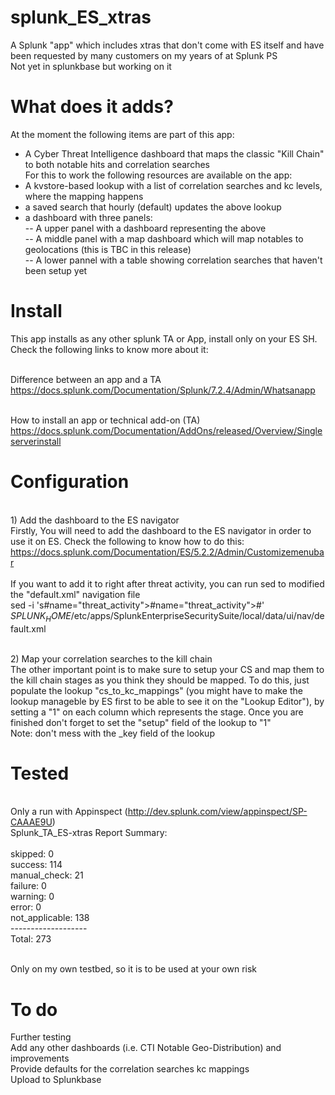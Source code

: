 # splunk_ES_xtras
A Splunk "app" which includes xtras that don't come with ES itself and have been requested by many customers on my years of at Splunk PS<br>
Not yet in splunkbase but working on it

# What does it adds?
At the moment the following items are part of this app:<br>
- A Cyber Threat Intelligence dashboard that maps the classic "Kill Chain" to both notable hits and correlation searches<br>
For this to work the following resources are available on the app:<br>
- A kvstore-based lookup with a list of correlation searches and kc levels, where the mapping happens<br>
- a saved search that hourly (default) updates the above lookup<br>
- a dashboard with three panels:<br>
-- A upper panel with a dashboard representing the above<br>
-- A middle panel with a map dashboard which will map notables to geolocations (this is TBC in this release)<br>
-- A lower pannel with a table showing correlation searches that haven't been setup yet<br>

# Install
This app installs as any other splunk TA or App, install only on your ES SH. Check the following links to know more about it:

<br>Difference between an app and a TA
<br>https://docs.splunk.com/Documentation/Splunk/7.2.4/Admin/Whatsanapp

<br>How to install an app or technical add-on (TA)
<br>https://docs.splunk.com/Documentation/AddOns/released/Overview/Singleserverinstall

# Configuration

<br>1) Add the dashboard to the ES navigator
<br>Firstly, You will need to add the dashboard to the ES navigator in order to use it on ES. Check the following to know how to do this:
<br>https://docs.splunk.com/Documentation/ES/5.2.2/Admin/Customizemenubar
<br>
<br>If you want to add it to right after threat activity, you can run sed to modified the "default.xml" navigation file
<br>sed -i 's#name="threat_activity"></view>#name="threat_activity"></view><view name="cyber_threat_intel_posture"></view>#' $SPLUNK_HOME$/etc/apps/SplunkEnterpriseSecuritySuite/local/data/ui/nav/default.xml

<br>2) Map your correlation searches to the kill chain
<br>The other important point is to make sure to setup your CS and map them to the kill chain stages as you think they should be mapped. To do this, just populate the lookup "cs_to_kc_mappings" (you might have to make the lookup manageble by ES first to be able to see it on the "Lookup Editor"), by setting a "1" on each column which represents the stage. Once you are finished don't forget to set the "setup" field of the lookup to "1"
<br> Note: don't mess with the _key field of the lookup

# Tested
<br>Only a run with Appinspect (http://dev.splunk.com/view/appinspect/SP-CAAAE9U)
<br>Splunk_TA_ES-xtras Report Summary:
<br>
<br>       skipped:  0
<br>       success: 114
<br>  manual_check: 21
<br>       failure:  0
<br>       warning:  0
<br>         error:  0
<br>not_applicable: 138
<br>-------------------
<br>         Total: 273

<br>Only on my own testbed, so it is to be used at your own risk

# To do
Further testing<br>
Add any other dashboards (i.e. CTI Notable Geo-Distribution) and improvements<br>
Provide defaults for the correlation searches kc mappings<br>
Upload to Splunkbase<br>
